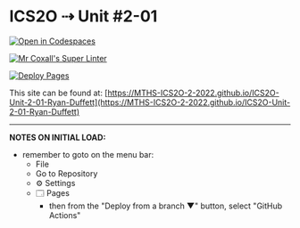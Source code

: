 # ICS2O ⇢ Unit #2-01

[![Open in Codespaces](https://classroom.github.com/assets/launch-codespace-f4981d0f882b2a3f0472912d15f9806d57e124e0fc890972558857b51b24a6f9.svg)](https://classroom.github.com/open-in-codespaces?assignment_repo_id=10410386)

[![Mr Coxall's Super Linter](https://github.com/MTHS-ICS2O-2-2022/ICS2O-Unit-2-01-Ryan-Duffett/workflows/Mr%20Coxall's%20Super%20Linter/badge.svg)](https://github.com/MTHS-ICS2O-2-2022/ICS2O-Unit-2-01-Ryan-Duffett/actions)

[![Deploy Pages](https://github.com/MTHS-ICS2O-2-2022/ICS2O-Unit-2-01-Ryan-Duffett/workflows/Deploy%20Pages/badge.svg)](https://github.com/MTHS-ICS2O-2-2022/ICS2O-Unit-2-01-Ryan-Duffett/actions)

This site can be found at: [https://MTHS-ICS2O-2-2022.github.io/ICS2O-Unit-2-01-Ryan-Duffett](https://MTHS-ICS2O-2-2022.github.io/ICS2O-Unit-2-01-Ryan-Duffett)

---

**NOTES ON INITIAL LOAD:**
- remember to goto on the menu bar:
  - File
  - Go to Repository
  - ⚙ Settings
  - 🗔 Pages
    - then from the "Deploy from a branch ▼" button, select "GitHub Actions"
